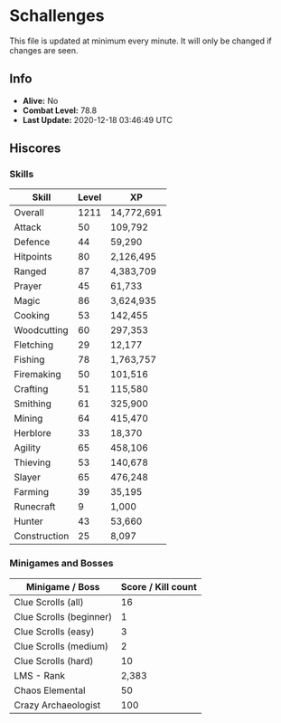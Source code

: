 # Schallenges

This file is updated at minimum every minute. It will only be changed if changes are seen.

## Info

 - **Alive:** No
 - **Combat Level:** 78.8
 - **Last Update:** 2020-12-18 03:46:49 UTC

## Hiscores

### Skills

| Skill | Level | XP |
|--|--|--|
| Overall | 1211 | 14,772,691 |
| Attack | 50 | 109,792 |
| Defence | 44 | 59,290 |
| Hitpoints | 80 | 2,126,495 |
| Ranged | 87 | 4,383,709 |
| Prayer | 45 | 61,733 |
| Magic | 86 | 3,624,935 |
| Cooking | 53 | 142,455 |
| Woodcutting | 60 | 297,353 |
| Fletching | 29 | 12,177 |
| Fishing | 78 | 1,763,757 |
| Firemaking | 50 | 101,516 |
| Crafting | 51 | 115,580 |
| Smithing | 61 | 325,900 |
| Mining | 64 | 415,470 |
| Herblore | 33 | 18,370 |
| Agility | 65 | 458,106 |
| Thieving | 53 | 140,678 |
| Slayer | 65 | 476,248 |
| Farming | 39 | 35,195 |
| Runecraft | 9 | 1,000 |
| Hunter | 43 | 53,660 |
| Construction | 25 | 8,097 |

### Minigames and Bosses

| Minigame / Boss | Score / Kill count |
|--|--|
| Clue Scrolls (all) | 16 |
| Clue Scrolls (beginner) | 1 |
| Clue Scrolls (easy) | 3 |
| Clue Scrolls (medium) | 2 |
| Clue Scrolls (hard) | 10 |
| LMS - Rank | 2,383 |
| Chaos Elemental | 50 |
| Crazy Archaeologist | 100 |
